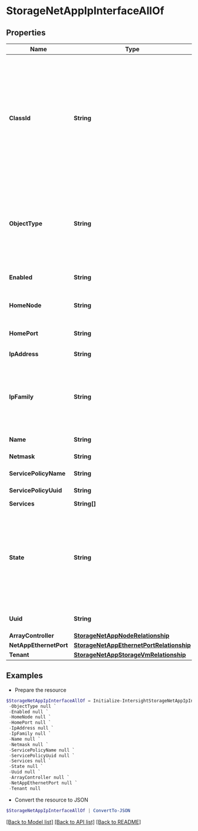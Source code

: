 # StorageNetAppIpInterfaceAllOf
## Properties

Name | Type | Description | Notes
------------ | ------------- | ------------- | -------------
**ClassId** | **String** | The fully-qualified name of the instantiated, concrete type. This property is used as a discriminator to identify the type of the payload when marshaling and unmarshaling data. | [default to "storage.NetAppIpInterface"]
**ObjectType** | **String** | The fully-qualified name of the instantiated, concrete type. The value should be the same as the &#39;ClassId&#39; property. | [default to "storage.NetAppIpInterface"]
**Enabled** | **String** | IP interface is enabled or not. | [optional] [readonly] 
**HomeNode** | **String** | Name of home node of IP interface. | [optional] [readonly] 
**HomePort** | **String** | Name of home port of IP interface. | [optional] [readonly] 
**IpAddress** | **String** | IP address of inteface. | [optional] [readonly] 
**IpFamily** | **String** | IP address family of inteface. * &#x60;IPv4&#x60; - IPv4 Address type. * &#x60;IPv6&#x60; - IPv6 Address type. | [optional] [readonly] [default to "IPv4"]
**Name** | **String** | Name of IP interface. | [optional] [readonly] 
**Netmask** | **String** | Netmask of Interface. | [optional] [readonly] 
**ServicePolicyName** | **String** | Services of IP interface. | [optional] [readonly] 
**ServicePolicyUuid** | **String** | Services of IP interface. | [optional] [readonly] 
**Services** | **String[]** |  | [optional] 
**State** | **String** | State of IP interface. * &#x60;down&#x60; - An inactive port is listed as Down. * &#x60;up&#x60; - An active port is listed as Up. * &#x60;present&#x60; - An active port is listed as present. | [optional] [readonly] [default to "down"]
**Uuid** | **String** | Uuid of  NetApp IP Interface. | [optional] [readonly] 
**ArrayController** | [**StorageNetAppNodeRelationship**](StorageNetAppNodeRelationship.md) |  | [optional] 
**NetAppEthernetPort** | [**StorageNetAppEthernetPortRelationship**](StorageNetAppEthernetPortRelationship.md) |  | [optional] 
**Tenant** | [**StorageNetAppStorageVmRelationship**](StorageNetAppStorageVmRelationship.md) |  | [optional] 

## Examples

- Prepare the resource
```powershell
$StorageNetAppIpInterfaceAllOf = Initialize-IntersightStorageNetAppIpInterfaceAllOf  -ClassId null `
 -ObjectType null `
 -Enabled null `
 -HomeNode null `
 -HomePort null `
 -IpAddress null `
 -IpFamily null `
 -Name null `
 -Netmask null `
 -ServicePolicyName null `
 -ServicePolicyUuid null `
 -Services null `
 -State null `
 -Uuid null `
 -ArrayController null `
 -NetAppEthernetPort null `
 -Tenant null
```

- Convert the resource to JSON
```powershell
$StorageNetAppIpInterfaceAllOf | ConvertTo-JSON
```

[[Back to Model list]](../README.md#documentation-for-models) [[Back to API list]](../README.md#documentation-for-api-endpoints) [[Back to README]](../README.md)

